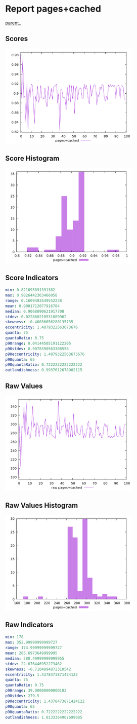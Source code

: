 # Report pages+cached

[parent..](./..)  


## Scores

![score](./score.png)  

## Score Histogram

![hist](./hist.png)  

## Score Indicators

```yaml
min: 0.821695891391382
max: 0.9826442363466058
range: 0.1609483449552238
mean: 0.9001712077916784
median: 0.9068090621917708
stdev: 0.022860210531689962
skewness: -0.46036656280135735
eccentricity: 1.4879322563673676
quanta: 75
quantaRatio: 0.75
p90range: 0.04144505191122205
p90stdev: 0.9078390563308558
p90eccentricity: 1.4879322563673676
p90quanta: 65
p90quantaRatio: 0.7222222222222222
outlandishness: 0.9937612678902115

```

## Raw Values

![raw](./raw.png)  

## Raw Values Histogram

![raw hist](./raw_hist.png)  

## Raw Indicators

```yaml
min: 178
max: 352.99999999999727
range: 174.99999999999727
mean: 285.6973649999995
median: 280.49999999999955
stdev: 22.676446952273462
skewness: -0.7104894872310542
eccentricity: 1.4378473871424122
quanta: 75
quantaRatio: 0.75
p90range: 39.00000000000182
p90stdev: 279.5
p90eccentricity: 1.4378473871424122
p90quanta: 65
p90quantaRatio: 0.7222222222222222
outlandishness: 1.0133364902699085

```

<style>
  img {
    max-width: 80%;
  }
</style>
      
